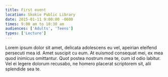 ```yaml
---
title: First event
location: Skokie Public Library
date: 2015-01-11 9:00:00 -0600
times: 9:00 am to 10:30 am
audiences: ['Adults', 'Teens']
types: ['Lecture']
---
```

Lorem ipsum dolor sit amet, delicata adolescens eu vel, apeirian eleifend persecuti mea id. Amet suscipit cu eum. At euismod consequat mei, ex mea quod inimicus omittantur. Quot postea nostrum mea te, cum id odio labitur. Vel ei legere dolorum recusabo, ne homero placerat scriptorem sit, alii splendide sea te.

